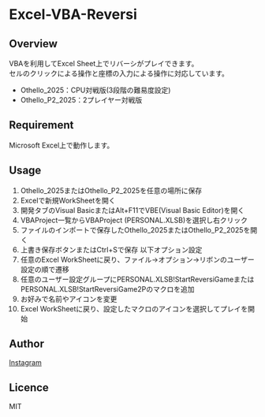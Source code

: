 # Excel-VBA-Reversi

## Overview
VBAを利用してExcel Sheet上でリバーシがプレイできます。  
セルのクリックによる操作と座標の入力による操作に対応しています。  

* Othello_2025：CPU対戦版(3段階の難易度設定)  
* Othello_P2_2025：2プレイヤー対戦版

## Requirement
Microsoft Excel上で動作します。

## Usage
1. Othello_2025またはOthello_P2_2025を任意の場所に保存
2. Excelで新規WorkSheetを開く
3. 開発タブのVisual BasicまたはAlt+F11でVBE(Visual Basic Editor)を開く
4. VBAProject一覧からVBAProject (PERSONAL.XLSB)を選択し右クリック
5. ファイルのインポートで保存したOthello_2025またはOthello_P2_2025を開く
6. 上書き保存ボタンまたはCtrl+Sで保存
以下オプション設定  
7. 任意のExcel WorkSheetに戻り、ファイル→オプション→リボンのユーザー設定の順で遷移
8. 任意のユーザー設定グループにPERSONAL.XLSB!StartReversiGameまたはPERSONAL.XLSB!StartReversiGame2Pのマクロを追加
9. お好みで名前やアイコンを変更
10. Excel WorkSheetに戻り、設定したマクロのアイコンを選択してプレイを開始

## Author
[Instagram](https://www.instagram.com/nattotoasto?igsh=NWNtdHhnY3A4NDQ0)

## Licence
MIT
